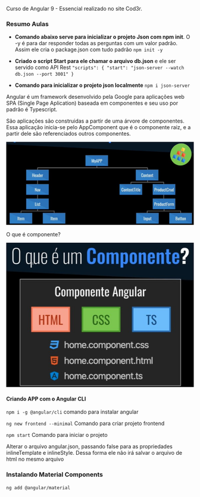 Curso de Angular 9 - Essencial realizado no site Cod3r.

### Resumo Aulas

* **Comando abaixo serve para inicializar o projeto Json com npm init**. O -y é para dar responder todas as perguntas com um valor padrão. Assim ele cria o package.json com tudo padrão
`npm init -y `

* **Criado o script Start para ele chamar o arquivo db.json** e ele ser servido como API Rest 
 `
"scripts": {
    "start": "json-server --watch db.json --port 3001"
  }
` 

* **Comando para inicializar o projeto json localmente**
`npm i json-server`


Angular é um framework desenvolvido pela Google para aplicações web SPA (Single Page Aplication) baseada em componentes e seu uso por padrão é Typescript. 

São aplicações são construidas a partir de uma árvore de componentes. Essa aplicação inicia-se pelo AppComponent que é o componente raiz, e a partir dele são referenciados outros componentes. 

![Árvore de Componente](./backend/image/arvoreComponente.jpg)

O que é componente?

![Componente](./backend/image/componente.jpg)

#### Criando APP com o Angular CLI
` npm i -g @angular/cli ` comando  para instalar angular

` ng new frontend --minimal `  Comando para criar projeto frontend 

` npm start ` Comando para iniciar o projeto  

Alterar o arquivo angular.json, passando false para as propriedades inlineTemplate e inlineStyle. Dessa forma ele não irá salvar o arquivo de html no mesmo arquivo

### Instalando Material Components
` ng add @angular/material `
